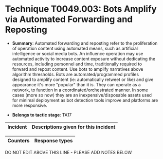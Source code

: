 # Technique T0049.003: Bots Amplify via Automated Forwarding and Reposting

* **Summary**: Automated forwarding and reposting refer to the proliferation of operation content using  automated means, such as artificial intelligence or social media bots. An influence operation may  use automated activity to increase content exposure without dedicating the resources, including  personnel and time, traditionally required to forward and repost content. 
Use bots to amplify narratives above algorithm thresholds. Bots are automated/programmed profiles designed to amplify content (ie: automatically retweet or like) and give appearance it's more "popular" than it is. They can operate as a network, to function in a coordinated/orchestrated manner. In some cases (more so now) they are an inexpensive/disposable assets used for minimal deployment as bot detection tools improve and platforms are more responsive.

* **Belongs to tactic stage**: TA17


| Incident | Descriptions given for this incident |
| -------- | -------------------- |



| Counters | Response types |
| -------- | -------------- |


DO NOT EDIT ABOVE THIS LINE - PLEASE ADD NOTES BELOW